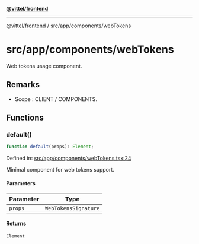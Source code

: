 [**@vittel/frontend**](../../../README.md)

***

[@vittel/frontend](../../../README.md) / src/app/components/webTokens

# src/app/components/webTokens

Web tokens usage component.

## Remarks

- Scope : CLIENT / COMPONENTS.

## Functions

### default()

```ts
function default(props): Element;
```

Defined in: [src/app/components/webTokens.tsx:24](https://github.com/mulekick/vittel/blob/fd6f7ece7df6639cbc3c099ded62d635ce6ae274/packages/frontend/src/app/components/webTokens.tsx#L24)

Minimal component for web tokens support.

#### Parameters

| Parameter | Type |
| ------ | ------ |
| `props` | `WebTokensSignature` |

#### Returns

`Element`
